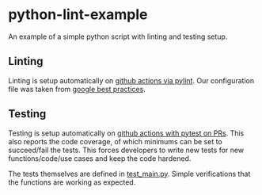 # python-lint-example
An example of a simple python script with linting and testing setup.

## Linting
Linting is setup automatically on [github actions via pylint](.github/workflows/lint.yml).
Our configuration file was taken from [google best practices](https://google.github.io/styleguide/pyguide.html).


## Testing
Testing is setup automatically on [github actions with pytest on PRs](.github/workflows/test.yml).
This also reports the code coverage, of which minimums can be set to succeed/fail the tests.
This forces developers to write new tests for new functions/code/use cases and keep the code hardened.

The tests themselves are defined in [test_main.py](test_main.py). Simple verifications that the
functions are working as expected.
